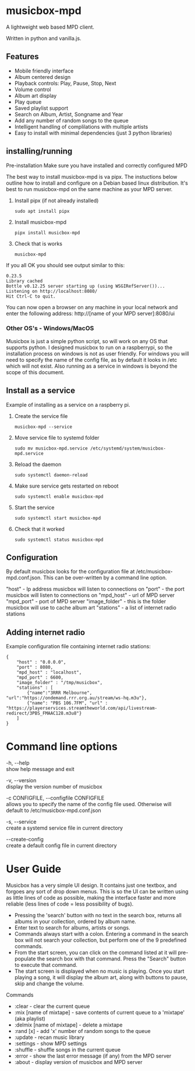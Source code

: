 # musicbox-mpd

A lightweight web based MPD client.

Written in python and vanilla.js.

## Features

- Mobile friendly interface
- Album centered design
- Playback controls: Play, Pause, Stop, Next
- Volume control
- Album art display
- Play queue
- Saved playlist support
- Search on Album, Artist, Songname and Year
- Add any number of random songs to the queue
- Intelligent handling of complilations with multiple artists
- Easy to install with minimal dependencies (just 3 python libraries)

## installing/running

Pre-installation
Make sure you have installed and correctly configured MPD

The best way to install musicbox-mpd is va pipx. The instuctions below outline how to install and configure on a Debian based linux distribution. It's best to run musicbox-mpd on the same machine as your MPD server.

1. Install pipx (if not already installed)

   ```
   sudo apt install pipx
   ```

2. Install musicbox-mpd

   ```
   pipx install musicbox-mpd
   ```

3. Check that is works
   ```
   musicbox-mpd
   ```

If you all OK you should see output similar to this:

```
0.23.5
Library cached
Bottle v0.12.25 server starting up (using WSGIRefServer())...
Listening on http://localhost:8080/
Hit Ctrl-C to quit.
```

You can now open a browser on any machine in your local network and enter the following address: http://[name of your MPD server]:8080/ui

### Other OS's - Windows/MacOS

Musicbox is just a simple python script, so will work on any OS that supports python. I designed musicbox to run on a raspberrypi, so the installation process on windows is not as user friendly.
For windows you will need to specify the name of the config file, as by default it looks in /etc which will not exist. Also running as a service in windows is beyond the scope of this document.

## Install as a service

Example of installing as a service on a raspberry pi.

1. Create the service file

   ```
   musicbox-mpd --service
   ```

2. Move service file to systemd folder
   ```
   sudo mv musicbox-mpd.service /etc/systemd/system/musicbox-mpd.service
   ```
3. Reload the daemon
   ```
   sudo systemctl daemon-reload
   ```
4. Make sure service gets restarted on reboot
   ```
   sudo systemctl enable musicbox-mpd
   ```
5. Start the service
   ```
   sudo systemctl start musicbox-mpd
   ```
6. Check that it worked
   ```
   sudo systemctl status musicbox-mpd
   ```

## Configuration

By default musicbox looks for the configuration file at /etc/musicbox-mpd.conf.json. This can be over-written by a command line option.

"host" - Ip address musicbox will listen to connections on
"port" - the port musicbox will listen to connections on
"mpd_host" - url of MPD server
"mpd_port" - port of MPD server
"image_folder" - this is the folder musicbox will use to cache album art
"stations" - a list of internet radio stations

## Adding internet radio

Example configuration file containing internet radio stations:

```
{
    "host" : "0.0.0.0",
    "port" : 8080,
    "mpd_host" : "localhost",
    "mpd_port" : 6600,
    "image_folder" : "/tmp/musicbox",
    "stations" : [
        {"name":"3RRR Melbourne", "url":"https://ondemand.rrr.org.au/stream/ws-hq.m3u"},
        {"name": "PBS 106.7FM", "url" : "https://playerservices.streamtheworld.com/api/livestream-redirect/3PBS_FMAAC128.m3u8"}
    ]
}
```

# Command line options

-h, --help  
 show help message and exit

-v, --version  
 display the version number of musicbox

-c CONFIGFILE, --configfile CONFIGFILE  
allows you to specify the name of the config file used. Otherwise will default to /etc/musicbox-mpd.conf.json

-s, --service  
create a systemd service file in current directory

--create-config  
create a default config file in current directory

# User Guide

Musicbox has a very simple UI design. It contains just one textbox, and forgoes any sort of drop down menus.  This is so the UI can be written using as little lines of code as possible, making the interface faster and more reliable (less lines of code = less possibility of bugs).
 
- Pressing the 'search' button with no text in the search box, returns all albums in your collection, ordered by album name.
- Enter text to search for albums, artists or songs.
- Commands always start with a colon.  Entering a command in the search box will not search your collection, but perform one of the 9 predefined commands.
- From the start screen, you can click on the command listed at it will pre-populate the search box with that command.  Press the "Search" button to execute that command.
- The start screen is displayed when no music is playing.  Once you start playing a song, it will display the album art, along with buttons to pause, skip and change the volume.

Commands

- :clear - clear the current queue
- :mix [name of mixtape] - save contents of current queue to a 'mixtape' (aka playlist)
- :delmix [name of mixtape] - delete a mixtape
- :rand [x] - add 'x' number of random songs to the queue
- :update - recan music library
- :settings - show MPD settings
- :shuffle - shuffle songs in the current queue
- :error - show the last error message (if any) from the MPD server
- :about - display version of musicbox and MPD server
